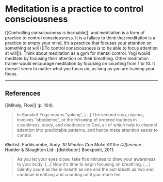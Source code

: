 # Meditation is a practice to control consciousness
[[Controlling consciousness is learnable]], and meditation is a form of practice to control consciousness. It is a fallacy to think that meditation is a practice to empty your mind, it’s a practice that focuses your attention on something at will ([[To control consciousness is to be able to focus attention at will]]). Think about meditation as a gym for mental control. Yogi would meditate by focusing their attention on their breathing. Other meditation trainer would encourage meditation by focusing on counting from 1 to 10. It doesn’t seem to matter what you focus on, as long as you are training your focus. 

---
## References
[[Mihaly, Flow]] (p. 104).
> In Sanskrit Yoga means “yoking”, […] The second step, niyama, involves “obedience”, or the following of ordered routines in cleanliness, study, and obedience to God, all of which help to channel attention into predictable patterns, and hence make attention easier to control.

*Blinkist*: Puddicombe, Andy. *10 Minutes Can Make All the Difference*. Hodder & Stoughton Ltd : [distributor] Bookpoint, 2011.
> As you let your eyes close, take five minutes to draw your awareness to your body. […] Now it’s time to begin focusing on breathing. […] Silently count as the in-breath as one and the out-breath as two and continue breathing and counting until you reach ten.

<!-- #evergreen #mastery -->

<!-- {BearID:495B7277-FD44-4AD2-AFB4-BD33F22E38CE-63461-00001D83AF6BCC73} -->
